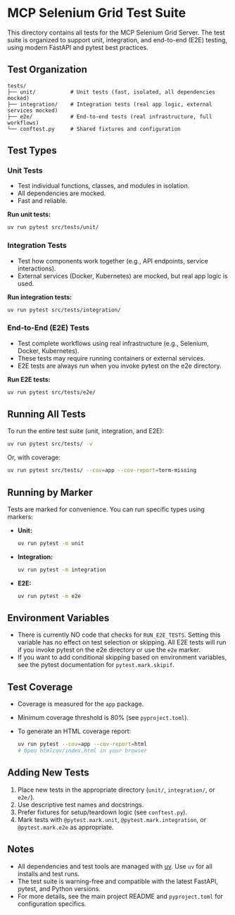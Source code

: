 # MCP Selenium Grid Test Suite

This directory contains all tests for the MCP Selenium Grid Server. The test suite is organized to support unit, integration, and end-to-end (E2E) testing, using modern FastAPI and pytest best practices.

## Test Organization

```
tests/
├── unit/           # Unit tests (fast, isolated, all dependencies mocked)
├── integration/    # Integration tests (real app logic, external services mocked)
├── e2e/            # End-to-end tests (real infrastructure, full workflows)
└── conftest.py     # Shared fixtures and configuration
```

## Test Types

### Unit Tests

- Test individual functions, classes, and modules in isolation.
- All dependencies are mocked.
- Fast and reliable.

**Run unit tests:**

```bash
uv run pytest src/tests/unit/
```

### Integration Tests

- Test how components work together (e.g., API endpoints, service interactions).
- External services (Docker, Kubernetes) are mocked, but real app logic is used.

**Run integration tests:**

```bash
uv run pytest src/tests/integration/
```

### End-to-End (E2E) Tests

- Test complete workflows using real infrastructure (e.g., Selenium, Docker, Kubernetes).
- These tests may require running containers or external services.
- E2E tests are always run when you invoke pytest on the e2e directory.

**Run E2E tests:**

```bash
uv run pytest src/tests/e2e/
```

## Running All Tests

To run the entire test suite (unit, integration, and E2E):

```bash
uv run pytest src/tests/ -v
```

Or, with coverage:

```bash
uv run pytest src/tests/ --cov=app --cov-report=term-missing
```

## Running by Marker

Tests are marked for convenience. You can run specific types using markers:

- **Unit:**

  ```bash
  uv run pytest -m unit
  ```

- **Integration:**

  ```bash
  uv run pytest -m integration
  ```

- **E2E:**

  ```bash
  uv run pytest -m e2e
  ```

## Environment Variables

- There is currently NO code that checks for `RUN_E2E_TESTS`. Setting this variable has no effect on test selection or skipping. All E2E tests will run if you invoke pytest on the e2e directory or use the `e2e` marker.
- If you want to add conditional skipping based on environment variables, see the pytest documentation for `pytest.mark.skipif`.

## Test Coverage

- Coverage is measured for the `app` package.
- Minimum coverage threshold is 80% (see `pyproject.toml`).
- To generate an HTML coverage report:

  ```bash
  uv run pytest --cov=app --cov-report=html
  # Open htmlcov/index.html in your browser
  ```

## Adding New Tests

1. Place new tests in the appropriate directory (`unit/`, `integration/`, or `e2e/`).
2. Use descriptive test names and docstrings.
3. Prefer fixtures for setup/teardown logic (see `conftest.py`).
4. Mark tests with `@pytest.mark.unit`, `@pytest.mark.integration`, or `@pytest.mark.e2e` as appropriate.

## Notes

- All dependencies and test tools are managed with [uv](https://github.com/astral-sh/uv). Use `uv` for all installs and test runs.
- The test suite is warning-free and compatible with the latest FastAPI, pytest, and Python versions.
- For more details, see the main project README and `pyproject.toml` for configuration specifics.
